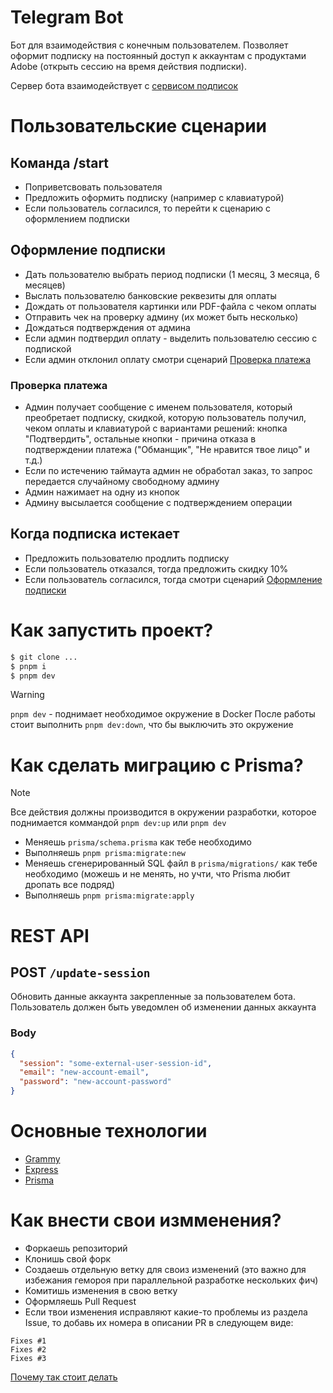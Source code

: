 # Telegram Bot

Бот для взаимодействия с конечным пользователем.
Позволяет оформит подписку на постоянный доступ
к аккаунтам с продуктами Adobe (открыть сессию на время действия подписки).

Сервер бота взаимодействует с
[сервисом подписок](https://github.com/Adobe-for-Alex/subscription-service)

# Пользовательские сценарии

## Команда /start

- Поприветсвовать пользователя
- Предложить оформить подписку (например с клавиатурой)
- Если пользователь согласился, то перейти к сценарию с оформлением подписки

## Оформление подписки

- Дать пользователю выбрать период подписки (1 месяц, 3 месяца, 6 месяцев)
- Выслать пользователю банковские реквезиты для оплаты
- Дождать от пользователя картинки или PDF-файла с чеком оплаты
- Отправить чек на проверку админу (их может быть несколько)
- Дождаться подтверждения от админа
- Если админ подтвердил оплату - выделить пользователю сессию с подпиской
- Если админ отклонил оплату смотри сценарий
[Проверка платежа](#проверка-платежа)

### Проверка платежа

- Админ получает сообщение с именем пользователя, который преобретает подписку,
скидкой, которую пользователь получил, чеком оплаты
и клавиатурой с вариантами решений: кнопка "Подтвердить",
остальные кнопки - причина отказа в подтверждении платежа
("Обманщик", "Не нравится твое лицо" и т.д.)
- Если по истечению таймаута админ не обработал заказ,
то запрос передается случайному свободному админу
- Админ нажимает на одну из кнопок
- Админу высылается сообщение с подтверждением операции

## Когда подписка истекает

- Предложить пользователю продлить подписку
- Если пользователь отказался, тогда предложить скидку 10%
- Если пользователь согласился, тогда смотри сценарий
[Оформление подписки](#офрмление-подписки)

# Как запустить проект?

```sh
$ git clone ...
$ pnpm i
$ pnpm dev
```

> [!WARNING]
> `pnpm dev` - поднимает необходимое окружение в Docker
> После работы стоит выполнить `pnpm dev:down`, что бы выключить это окружение

# Как сделать миграцию с Prisma?

> [!NOTE]
> Все действия должны производится в окружении разработки, которое поднимается коммандой `pnpm dev:up` или `pnpm dev`

- Меняешь `prisma/schema.prisma` как тебе необходимо
- Выполняешь `pnpm prisma:migrate:new`
- Меняешь сгенерированный SQL файл в `prisma/migrations/` как тебе необходимо (можешь и не менять, но учти, что Prisma любит дропать все подряд)
- Выполняешь `pnpm prisma:migrate:apply`

# REST API

## POST `/update-session`

Обновить данные аккаунта закрепленные за пользователем бота.
Пользователь должен быть уведомлен об изменении данных аккаунта

### Body

```json
{
  "session": "some-external-user-session-id",
  "email": "new-account-email",
  "password": "new-account-password"
}
```

# Основные технологии

- [Grammy](https://www.npmjs.com/package/grammy)
- [Express](https://www.npmjs.com/package/express)
- [Prisma](https://www.npmjs.com/package/prisma)

# Как внести свои измменения?

- Форкаешь репозиторий
- Клонишь свой форк
- Создаешь отдельную ветку для своиз изменений
(это важно для избежания гемороя при параллельной разработке нескольких фич)
- Комитишь изменения в свою ветку
- Оформляешь Pull Request
- Если твои изменения исправляют какие-то проблемы из раздела Issue,
то добавь их номера в описании PR в следующем виде:
```
Fixes #1
Fixes #2
Fixes #3
```
[Почему так стоит делать](https://docs.github.com/en/issues/tracking-your-work-with-issues/using-issues/linking-a-pull-request-to-an-issue)

